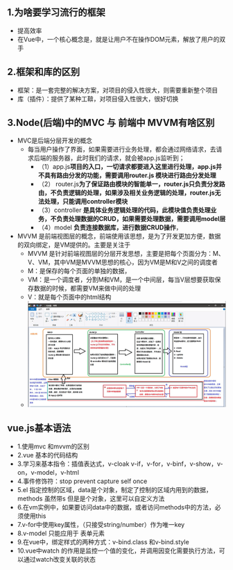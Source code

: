 ## 1.为啥要学习流行的框架

- 提高效率
- 在Vue中，一个核心概念是，就是让用户不在操作DOM元素，解放了用户的双手
##  2.框架和库的区别
- 框架：是一套完整的解决方案，对项目的侵入性很大，则需要重新整个项目
- 库（插件）：提供了某种工鞥，对项目侵入性很大，很好切换
## 3.Node(后端)中的MVC 与 前端中 MVVM有啥区别
- MVC是后端分层开发的概念
  - 每当用户操作了界面，如果需要进行业务处理，都会通过网络请求，去请求后端的服务器，此时我们的请求，就会被app.js监听到；
    - （1）app.js**项目的入口，一切请求都要进入这里进行处理，app.js并不具有路由分发的功能，需要调用router.js 模块进行路由分发处理** 
    - （2） router.js**为了保证路由模块的智能单一，router.js只负责分发路由，不负责逻辑的处理，如果涉及相关业务逻辑的处理，router.js无法处理，只能调用controller模块**
    - （3）controller **是具体业务逻辑处理的代码，此模块值负责处理业务，不负责处理数据的CRUD，如果需要处理数据，需要调用model层**
    - （4）model **负责连接数据库，进行数据CRUD操作**，
- MVVM 是前端视图层的概念，前端使用该思想，是为了开发更加方便，数据的双向绑定，是VM提供的。主要是关注于
  - MVVM 是针对前端视图层的分层开发思想，主要是把每个页面分为：M、V、VM，其中VM是MVVM思想的核心，因为VM是M和V之间的调度者
  - M：是保存的每个页面的单独的数据，
  - VM：是一个调度者，分割M和VM，是一个中间层，每当V层想要获取保存数据的时候，都需要VM来做中间的处理
  - V：就是每个页面中的html结构
  - ![mvcandmvvm](vueDay_files/1.png)
## vue.js基本语法
- 1.使用mvc 和mvvm的区别
- 2.vue 基本的代码结构
- 3.学习来基本指令：插值表达式，v-cloak v-if，v-for，v-binf，v-show，v-on，v-model，v-html
- 4.事件修饰符：stop prevent capture self once
- 5.el 指定控制的区域，data是个对象，制定了控制的区域内用到的数据，methods 虽然带s 但是是个对象，这里可以自定义方法
- 6.在vm实例中，如果要访问data中的数据，或者访问methods中的方法，必须使用this
- 7.v-for中使用key属性，（只接受string/number）作为唯一key
- 8.v-model 只能应用于 表单元素
- 9.在vue中，绑定样式的两种方式：v-bind.class 和v-bind.style
- 10.vue中watch 的作用是监控一个值的变化，并调用因变化需要执行方法，可以通过watch改变关联的状态

		